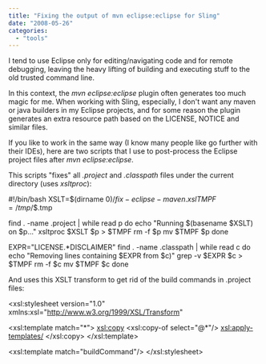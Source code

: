 ```yaml
---
title: "Fixing the output of mvn eclipse:eclipse for Sling"
date: "2008-05-26"
categories: 
  - "tools"
---
```


I tend to use Eclipse only for editing/navigating code and for remote debugging, leaving the heavy lifting of building and executing stuff to the old trusted command line.

In this context, the _mvn eclipse:eclipse_ plugin often generates too much magic for me. When working with Sling, especially, I don't want any maven or java builders in my Eclipse projects, and for some reason the plugin generates an extra resource path based on the LICENSE, NOTICE and similar files.

If you like to work in the same way (I know many people like go further with their IDEs), here are two scripts that I use to post-process the Eclipse project files after _mvn eclipse:eclipse_.

This scripts "fixes" all _.project_ and _.classpath_ files under the current directory (uses _xsltproc_):

#!/bin/bash
XSLT=$(dirname $0)/fix-eclipse-maven.xsl
TMPF=/tmp/$$.tmp

find . -name .project | while read p
do
  echo "Running $(basename $XSLT) on $p..."
  xsltproc $XSLT $p > $TMPF
  rm -f $p
  mv $TMPF $p
done

EXPR="LICENSE.\*DISCLAIMER"
find . -name .classpath | while read c
do
  echo "Removing lines containing $EXPR from $c)"
  grep -v $EXPR $c > $TMPF
  rm -f $c
  mv $TMPF $c
done

And uses this XSLT transform to get rid of the build commands in .project files:

<?xml version="1.0" encoding="UTF-8"?>

<xsl:stylesheet version="1.0"
  xmlns:xsl="http://www.w3.org/1999/XSL/Transform"
>

  <xsl:template match="\*">
    <xsl:copy>
      <xsl:copy-of select="@\*"/>
      <xsl:apply-templates/>
     </xsl:copy>
  </xsl:template>

  <!-- remove all Eclipse buildCommands -->
  <xsl:template match="buildCommand"/>
</xsl:stylesheet>
